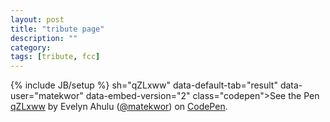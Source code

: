 ```yaml
---
layout: post
title: "tribute page"
description: ""
category: 
tags: [tribute, fcc]
---
```

{% include JB/setup %}
sh="qZLxww" data-default-tab="result" data-user="matekwor" data-embed-version="2" class="codepen">See the Pen <a href="http://codepen.io/matekwor/pen/qZLxww/">qZLxww</a> by Evelyn Ahulu (<a href="http://codepen.io/matekwor">@matekwor</a>) on <a href="http://codepen.io">CodePen</a>.</p>
<script src="//assets.codepen.io/assets/embed/ei.js"></script>